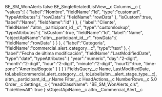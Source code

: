 <?xml version="1.0" encoding="UTF-8"?>
<CustomMetadata xmlns="http://soap.sforce.com/2006/04/metadata" xmlns:xsi="http://www.w3.org/2001/XMLSchema-instance" xmlns:xsd="http://www.w3.org/2001/XMLSchema">
    <label>BE_SM_WonAlerts</label>
    <protected>false</protected>
    <values>
        <field>BE_SingleRetatedListView__c</field>
        <value xsi:nil="true"/>
    </values>
    <values>
        <field>Columns__c</field>
        <value xsi:type="xsd:string">{
&quot;values&quot;:[
{
&quot;label&quot;:&quot;Nombre&quot;,
&quot;fieldName&quot;:&quot;Id&quot;,
&quot;type&quot;:&quot;customurl&quot;,
&quot;typeAttributes&quot;:{
&quot;rowData&quot;:{
&quot;fieldName&quot;:&quot;rowData&quot;
},
&quot;isCustom&quot;:true,
&quot;label&quot;:&quot;Name&quot;,
&quot;fieldName&quot;:&quot;Id&quot;
}
},
{
&quot;label&quot;:&quot;Cliente&quot;,
&quot;fieldName&quot;:&quot;altm__participant_id__c&quot;,
&quot;type&quot;:&quot;customlookup&quot;,
&quot;typeAttributes&quot;:{
&quot;isCustom&quot;:true,
&quot;fieldName&quot;:&quot;Id&quot;,
&quot;label&quot;:&quot;Name&quot;,
&quot;objectApiName&quot;:&quot;altm__participant_id__r&quot;,
&quot;rowData&quot;:{
&quot;fieldName&quot;:&quot;rowData&quot;
}
}
},
{
&quot;label&quot;:&quot;Categoría&quot;,
&quot;fieldName&quot;:&quot;commercial_alert_category__c&quot;,
&quot;type&quot;:&quot;text&quot;
},
{
&quot;label&quot;:&quot;Fecha de última modificación&quot;,
&quot;fieldName&quot;:&quot;LastModifiedDate&quot;,
&quot;type&quot;:&quot;date&quot;,
&quot;typeAttributes&quot;:{
&quot;year&quot;:&quot;numeric&quot;,
&quot;day&quot;:&quot;2-digit&quot;,
&quot;month&quot;:&quot;2-digit&quot;,
&quot;hour&quot;:&quot;2-digit&quot;,
&quot;minute&quot;:&quot;2-digit&quot;,
&quot;hour12&quot;:true,
&quot;time-zone&quot;:&quot;America/Bogota&quot;
}
}
]
}</value>
    </values>
    <values>
        <field>FieldsQuery__c</field>
        <value xsi:type="xsd:string">Name, LastModifiedDate, toLabel(commercial_alert_category__c), toLabel(altm__alert_stage_type__c), altm__participant_id__r.Name</value>
    </values>
    <values>
        <field>Filter__c</field>
        <value xsi:nil="true"/>
    </values>
    <values>
        <field>HeadActions__c</field>
        <value xsi:nil="true"/>
    </values>
    <values>
        <field>NumberRows__c</field>
        <value xsi:type="xsd:double">5.0</value>
    </values>
    <values>
        <field>Order__c</field>
        <value xsi:nil="true"/>
    </values>
    <values>
        <field>Settings__c</field>
        <value xsi:type="xsd:string">{
&quot;readClassName&quot;: &quot;BE_SM_WonAlerts_cls&quot;,
&quot;hideViewAll&quot;: true
}</value>
    </values>
    <values>
        <field>sObjectApiName__c</field>
        <value xsi:type="xsd:string">altm__Commercial_Alert__c</value>
    </values>
</CustomMetadata>
